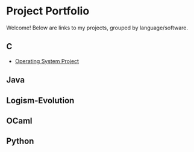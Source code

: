 # Project Portfolio

Welcome! Below are links to my projects, grouped by language/software.

## C
- [Operating System Project](https://github.com/allisonmeikle/operating_system_project)

## Java

## Logism-Evolution

## OCaml

## Python
